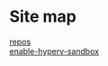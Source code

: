 # Site map

[repos](https://wcyat.me/repos) <br/>
[enable-hyperv-sandbox](https://wcyat.me/enable-hyperv-sandbox)
